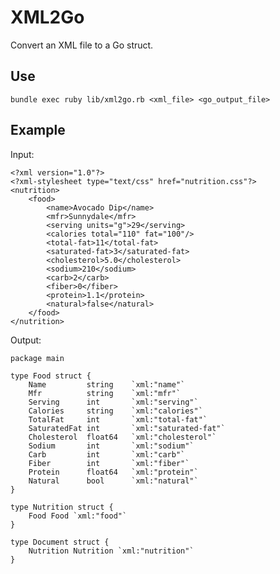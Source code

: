 XML2Go
=========================

Convert an XML file to a Go struct.

Use
-------------------------
    bundle exec ruby lib/xml2go.rb <xml_file> <go_output_file>

Example
-------------------------

Input:

    <?xml version="1.0"?>
    <?xml-stylesheet type="text/css" href="nutrition.css"?>
    <nutrition>
        <food>
            <name>Avocado Dip</name>
            <mfr>Sunnydale</mfr>
            <serving units="g">29</serving>
            <calories total="110" fat="100"/>
            <total-fat>11</total-fat>
            <saturated-fat>3</saturated-fat>
            <cholesterol>5.0</cholesterol>
            <sodium>210</sodium>
            <carb>2</carb>
            <fiber>0</fiber>
            <protein>1.1</protein>
            <natural>false</natural>
        </food>
    </nutrition>

Output:

    package main

    type Food struct {
        Name         string    `xml:"name"`
        Mfr          string    `xml:"mfr"`
        Serving      int       `xml:"serving"`
        Calories     string    `xml:"calories"`
        TotalFat     int       `xml:"total-fat"`
        SaturatedFat int       `xml:"saturated-fat"`
        Cholesterol  float64   `xml:"cholesterol"`
        Sodium       int       `xml:"sodium"`
        Carb         int       `xml:"carb"`
        Fiber        int       `xml:"fiber"`
        Protein      float64   `xml:"protein"`
        Natural      bool      `xml:"natural"`
    }

    type Nutrition struct {
        Food Food `xml:"food"`
    }

    type Document struct {
        Nutrition Nutrition `xml:"nutrition"`
    }
